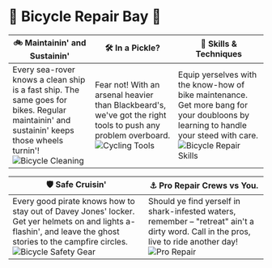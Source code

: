 
# 📔 Bicycle Repair Bay 📔

| 🚲 Maintainin' and Sustainin' | 🛠️ In a Pickle? | 🧠 Skills & Techniques |
| --- | --- | --- |
| Every sea-rover knows a clean ship is a fast ship. The same goes for bikes. Regular maintainin' and sustainin' keeps those wheels turnin'! ![Bicycle Cleaning](https://source.unsplash.com/1600x900/?bicycle,cleaning) | Fear not! With an arsenal heavier than Blackbeard's, we've got the right tools to push any problem overboard. ![Cycling Tools](https://source.unsplash.com/1600x900/?bicycle,tools) | Equip yerselves with the know-how of bike maintenance. Get more bang for your doubloons by learning to handle your steed with care. ![Bicycle Repair Skills](https://source.unsplash.com/1600x900/?bicycle,repair) |

| 🛡️ Safe Cruisin' | ⚓ Pro Repair Crews vs You. |
| --- | --- |
| Every good pirate knows how to stay out of Davey Jones' locker. Get yer helmets on and lights a-flashin', and leave the ghost stories to the campfire circles. ![Bicycle Safety Gear](https://source.unsplash.com/1600x900/?bicycle,safety,gear) | Should ye find yerself in shark-infested waters, remember – "retreat" ain't a dirty word. Call in the pros, live to ride another day! ![Pro Repair](https://source.unsplash.com/1600x900/?bicycle,pro,repair) |
